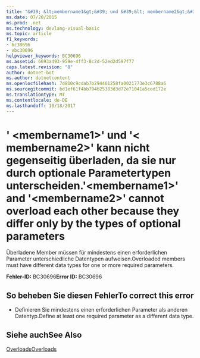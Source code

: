 ```yaml
---
title: "&#39; &lt;membername1&gt;&#39; und &#39;&lt; membername2&gt;&#39; kann nicht gegenseitig überladen, da sie nur durch optionale Parametertypen unterscheiden."
ms.date: 07/20/2015
ms.prod: .net
ms.technology: devlang-visual-basic
ms.topic: article
f1_keywords:
- bc30696
- vbc30696
helpviewer_keywords: BC30696
ms.assetid: 6693a493-959e-4ff3-8c2d-52ed2d597f77
caps.latest.revision: "8"
author: dotnet-bot
ms.author: dotnetcontent
ms.openlocfilehash: 7d810c9cdab7b294461258fa0021773e3c6788a6
ms.sourcegitcommit: bd1ef61f4bb794b25383d3d72e71041a5ced172e
ms.translationtype: MT
ms.contentlocale: de-DE
ms.lasthandoff: 10/18/2017
---
```

# <a name="39ltmembername1gt39-and-39ltmembername2gt39-cannot-overload-each-other-because-they-differ-only-by-the-types-of-optional-parameters"></a><span data-ttu-id="376a0-102">&#39; &lt;membername1&gt;&#39; und &#39;&lt; membername2&gt;&#39; kann nicht gegenseitig überladen, da sie nur durch optionale Parametertypen unterscheiden.</span><span class="sxs-lookup"><span data-stu-id="376a0-102">&#39;&lt;membername1&gt;&#39; and &#39;&lt;membername2&gt;&#39; cannot overload each other because they differ only by the types of optional parameters</span></span>
<span data-ttu-id="376a0-103">Überladene Member müssen für mindestens einen erforderlichen Parameter unterschiedliche Datentypen aufweisen.</span><span class="sxs-lookup"><span data-stu-id="376a0-103">Overloaded members must have different data types for one or more required parameters.</span></span>  
  
 <span data-ttu-id="376a0-104">**Fehler-ID:** BC30696</span><span class="sxs-lookup"><span data-stu-id="376a0-104">**Error ID:** BC30696</span></span>  
  
## <a name="to-correct-this-error"></a><span data-ttu-id="376a0-105">So beheben Sie diesen Fehler</span><span class="sxs-lookup"><span data-stu-id="376a0-105">To correct this error</span></span>  
  
-   <span data-ttu-id="376a0-106">Definieren Sie mindestens einen erforderlichen Parameter als anderen Datentyp.</span><span class="sxs-lookup"><span data-stu-id="376a0-106">Define at least one required parameter as a different data type.</span></span>  
  
## <a name="see-also"></a><span data-ttu-id="376a0-107">Siehe auch</span><span class="sxs-lookup"><span data-stu-id="376a0-107">See Also</span></span>  
 [<span data-ttu-id="376a0-108">Overloads</span><span class="sxs-lookup"><span data-stu-id="376a0-108">Overloads</span></span>](../../visual-basic/language-reference/modifiers/overloads.md)
